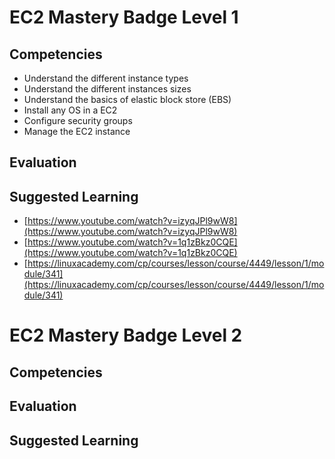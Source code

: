 # EC2 Mastery Badge Level 1

## Competencies

 - Understand the different instance types
 - Understand the different instances sizes
 - Understand the basics of elastic block store (EBS)
 - Install any OS in a EC2
 - Configure security groups
 - Manage the EC2 instance

## Evaluation


## Suggested Learning

 - [https://www.youtube.com/watch?v=izyqJPl9wW8](https://www.youtube.com/watch?v=izyqJPl9wW8)
 - [https://www.youtube.com/watch?v=1q1zBkz0CQE](https://www.youtube.com/watch?v=1q1zBkz0CQE)
 - [https://linuxacademy.com/cp/courses/lesson/course/4449/lesson/1/module/341](https://linuxacademy.com/cp/courses/lesson/course/4449/lesson/1/module/341)

# EC2 Mastery Badge Level 2

## Competencies

## Evaluation

## Suggested Learning
